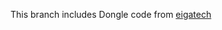 This branch includes Dongle code from [eigatech](https://github.com/eigatech/zmk-config/tree/totem-dongle)
